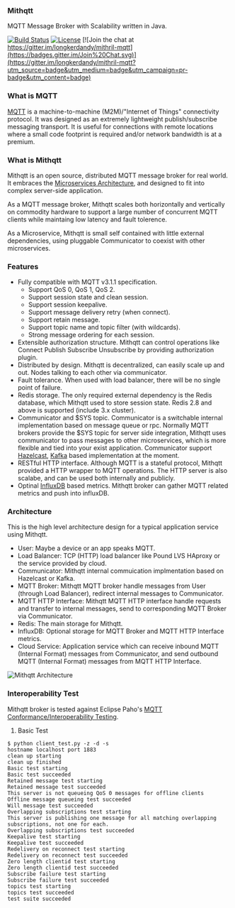 ### Mithqtt
MQTT Message Broker with Scalability written in Java.

[![Build Status](https://travis-ci.org/longkerdandy/mithqtt.svg?branch=master)](https://travis-ci.org/longkerdandy/mithqtt)
[![License](https://img.shields.io/badge/License-Apache%20License%202.0-blue.svg)](http://www.apache.org/licenses/LICENSE-2.0.html)
[![Join the chat at https://gitter.im/longkerdandy/mithril-mqtt](https://badges.gitter.im/Join%20Chat.svg)](https://gitter.im/longkerdandy/mithril-mqtt?utm_source=badge&utm_medium=badge&utm_campaign=pr-badge&utm_content=badge)

### What is MQTT
[MQTT](http://mqtt.org) is a machine-to-machine (M2M)/"Internet of Things" connectivity protocol. It was designed as an extremely lightweight publish/subscribe messaging transport. It is useful for connections with remote locations where a small code footprint is required and/or network bandwidth is at a premium.

### What is Mithqtt
Mithqtt is an open source, distributed MQTT message broker for real world. It embraces the [Microservices Architecture](http://microservices.io), and designed to fit into complex server-side application.

As a MQTT message broker, Mithqtt scales both horizontally and vertically on commodity hardware to support a large number of concurrent MQTT clients while maintaing low latency and fault tolerence.

As a Microservice, Mithqtt is small self contained with little external dependencies, using pluggable Communicator to coexist with other microservices.

### Features
- Fully compatible with MQTT v3.1.1 specification.
  - Support QoS 0, QoS 1, QoS 2.
  - Support session state and clean session.
  - Support session keepalive.
  - Support message delivery retry (when connect).
  - Support retain message.
  - Support topic name and topic filter (with wildcards).
  - Strong message ordering for each session.
- Extensible authorization structure. Mithqtt can control operations like Connect Publish Subscribe Unsubscribe by providing authorization plugin.
- Distributed by design. Mithqtt is decentralized, can easily scale up and out. Nodes talking to each other via communicator.
- Fault tolerance. When used with load balancer, there will be no single point of failure.
- Redis storage. The only required external dependency is the Redis database, which Mithqtt used to store session state. Redis 2.8 and above is supported (include 3.x cluster).
- Communicator and $SYS topic. Communicator is a switchable internal implementation based on message queue or rpc. Normally MQTT brokers provide the $SYS topic for server side integration, Mithqtt uses communicator to pass messages to other microservices, which is more flexible and tied into your exist application. Communicator support [Hazelcast](http://hazelcast.org), [Kafka](http://kafka.apache.org) based implementation at the moment.
- RESTful HTTP interface. Although MQTT is a stateful protocol, Mithqtt provided a HTTP wrapper to MQTT operations. The HTTP server is also scalabe, and can be used both internally and publicly.
- Optinal [InfluxDB](http://influxdb.com) based metrics. Mithqtt broker can gather MQTT related metrics and push into influxDB.

### Architecture
This is the high level architecture design for a typical application service using Mithqtt.
- User: Maybe a device or an app speaks MQTT.
- Load Balancer: TCP (HTTP) load balancer like Pound LVS HAproxy or the service provided by cloud.
- Communicator: Mithqtt internal commuication implmentation based on Hazelcast or Kafka.
- MQTT Broker: Mithqtt MQTT broker handle messages from User (through Load Balancer), redirect internal messages to Communicator.
- MQTT HTTP Interface: Mithqtt MQTT HTTP interface handle requests and transfer to internal messages, send to corresponding MQTT Broker via Communicator.
- Redis: The main storage for Mithqtt.
- InfluxDB: Optional storage for MQTT Broker and MQTT HTTP Interface metrics.
- Cloud Service: Application service which can receive inbound MQTT (Internal Format) messages from Communicator, and send outbound MQTT (Internal Format) messages from MQTT HTTP Interface.

![Mithqtt Architecture](https://github.com/longkerdandy/mithqtt/blob/master/architecture.jpg)

### Interoperability Test
Mithqtt broker is tested against Eclipse Paho's [MQTT Conformance/Interoperability Testing](http://www.eclipse.org/paho/clients/testing/).

1. Basic Test
~~~
$ python client_test.py -z -d -s
hostname localhost port 1883
clean up starting
clean up finished
Basic test starting
Basic test succeeded
Retained message test starting
Retained message test succeeded
This server is not queueing QoS 0 messages for offline clients
Offline message queueing test succeeded
Will message test succeeded
Overlapping subscriptions test starting
This server is publishing one message for all matching overlapping subscriptions, not one for each.
Overlapping subscriptions test succeeded
Keepalive test starting
Keepalive test succeeded
Redelivery on reconnect test starting
Redelivery on reconnect test succeeded
Zero length clientid test starting
Zero length clientid test succeeded
Subscribe failure test starting
Subscribe failure test succeeded
topics test starting
topics test succeeded
test suite succeeded
~~~
